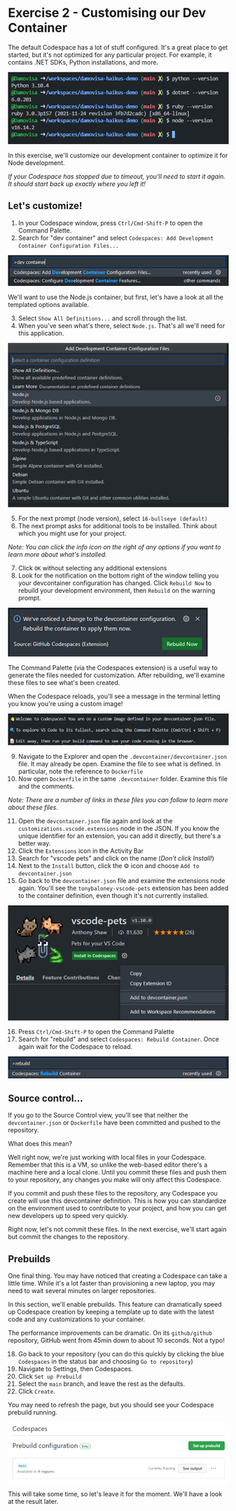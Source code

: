 # Exercise 2 - Customising our Dev Container

The default Codespace has a lot of stuff configured. It's a great place to get started, but it's not optimized for any particular project. For example, it contains .NET SDKs, Python installations, and more.

![Codespaces default image](../../images/codespaces-versions.png)

In this exercise, we'll customize our development container to optimize it for Node development.

_If your Codespace has stopped due to timeout, you'll need to start it again. It should start back up exactly where you left it!_

## Let's customize!

1. In your Codespace window, press `Ctrl/Cmd-Shift-P` to open the Command Palette.
2. Search for "dev container" and select `Codespaces: Add Development Container Configuration Files...`

![Add Dev Container config](../../images/codespaces-add-dev-container.png)

We'll want to use the Node.js container, but first, let's have a look at all the templated options available.

3. Select `Show All Definitions...` and scroll through the list.
4. When you've seen what's there, select `Node.js`. That's all we'll need for this application.

![Select Node.js](../../images/codespaces-dev-container-select-node.png)

5. For the next prompt (node version), select `16-bullseye (default)`
6. The next prompt asks for additional tools to be installed. Think about which you might use for your project.

_Note: You can click the info icon on the right of any options if you want to learn more about what's installed._

7. Click `OK` without selecting any additional extensions
8. Look for the notification on the bottom right of the window telling you your devcontainer configuration has changed. Click `Rebuild Now` to rebuild your development environment, then `Rebuild` on the warning prompt.

![Rebuild container](../../images/codespaces-rebuild-container.png)

The Command Palette (via the Codespaces extension) is a useful way to generate the files needed for customization. After rebuilding, we'll examine these files to see what's been created.

When the Codespace reloads, you'll see a message in the terminal letting you know you're using a custom image!

![Custom image](../../images/codespaces-custom-image-message.png)

9. Navigate to the Explorer and open the `.devcontainer/devcontainer.json` file. It may already be open. Examine the file to see what is defined. In particular, note the reference to `Dockerfile`
10. Now open `Dockerfile` in the same `.devcontainer` folder. Examine this file and the comments.

_Note: There are a number of links in these files you can follow to learn more about these files._

11. Open the `devcontainer.json` file again and look at the `customizations.vscode.extensions` node in the JSON. If you know the unique identifier for an extension, you can add it directly, but there's a better way.
12. Click the `Extensions` icon in the Activity Bar
13. Search for "vscode pets" and click on the name (_Don't click Install!_)
14. Next to the `Install` button, click the ⚙️ icon and choose `Add to devcontainer.json`
15. Go back to the `devcontainer.json` file and examine the extensions node again. You'll see the `tonybaloney-vscode-pets` extension has been added to the container definition, even though it's not currently installed.

![VSCode Pets extension](../../images/codespaces-vscodepets.png)

16. Press `Ctrl/Cmd-Shift-P` to open the Command Palette
17. Search for "rebuild" and select `Codespaces: Rebuild Container`. Once again wait for the Codespace to reload.

![Rebuild container](../../images/codespaces-rebuild-container-command.png)

## Source control...

If you go to the Source Control view, you'll see that neither the `devcontainer.json` or `Dockerfile` have been committed and pushed to the repository.

What does this mean?

Well right now, we're just working with local files in your Codespace. Remember that this is a VM, so unlike the web-based editor there's a machine here and a local clone. Until you commit these files and push them to your repository, any changes you make will only affect this Codespace.

If you commit and push these files to the repository, any Codespace you create will use this devcontainer definition. This is how you can standardize on the environment used to contribute to your project, and how you can get new developers up to speed very quickly.

Right now, let's not commit these files. In the next exercise, we'll start again but commit the changes to the repository.

## Prebuilds

One final thing. You may have noticed that creating a Codespace can take a little time. While it's a lot faster than provisioning a new laptop, you may need to wait several minutes on larger repositories.

In this section, we'll enable prebuilds. This feature can dramatically speed up Codespace creation by keeping a template up to date with the latest code and any customizations to your container.

The performance improvements can be dramatic. On its `github/github` repository, GitHub went from 45min down to about 10 seconds. Not a typo!

18. Go back to your repository (you can do this quickly by clicking the blue `Codespaces` in the status bar and choosing `Go to repository`)
19. Navigate to Settings, then Codespaces.
20. Click `Set up Prebuild`
21. Select the `main` branch, and leave the rest as the defaults.
22. Click `Create`.

You may need to refresh the page, but you should see your Codespace prebuild running.

![Codespaces prebuild](../../images/codespaces-prebuild.png)

This will take some time, so let's leave it for the moment. We'll have a look at the result later.